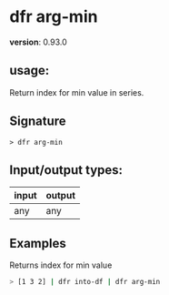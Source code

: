 # dfr arg-min

**version**: 0.93.0

## **usage**:

Return index for min value in series.

## Signature

`> dfr arg-min `

## Input/output types:

| input | output |
| ----- | ------ |
| any   | any    |

## Examples

Returns index for min value

```bash
> [1 3 2] | dfr into-df | dfr arg-min
```
